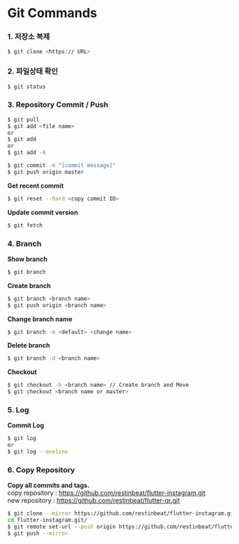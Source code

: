 # Git Commands

### 1. 저장소 복제
```bash
$ git clone <https:// URL>
```

### 2. 파일상태 확인
```bash
$ git status
```

### 3. Repository Commit / Push
```bash
$ git pull
$ git add <file name>
or
$ git add
or
$ git add -A 

$ git commit -m "[commit message]"
$ git push origin master
```

**Get recent commit**
```bash
$ git reset --hard <copy commit ID>
```

**Update commit version**
```bash
$ git fetch
```

### 4. Branch
**Show branch**
``` bash
$ git branch
```

**Create branch**
```bash
$ git branch <branch name>
$ git push origin <branch name>
```

**Change branch name**
```bash
$ git branch -m <default> <change name>
```

**Delete branch**
```bash
$ git branch -d <branch name>
```

**Checkout**
```bash
$ git checkout -b <branch name> // Create branch and Move
$ git checkout <branch name or master>
```

### 5. Log
**Commit Log**
```bash
$ git log
or 
$ git log --oneline
```

### 6. Copy Repository
**Copy all commits and tags.**
<br>
copy repository : https://github.com/restinbeat/flutter-instagram.git
<br>
new repository : https://github.com/restinbeat/flutter-qr.git

```bash
$ git clone --mirror https://github.com/restinbeat/flutter-instagram.git
cd flutter-instagram.git/
$ git remote set-url --push origin https://github.com/restinbeat/flutter-qr.git
$ git push --mirror
```